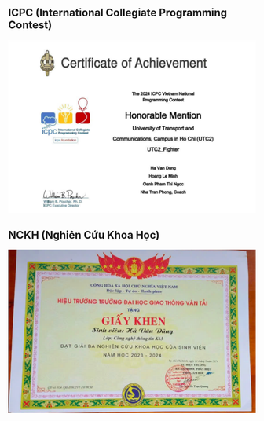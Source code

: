 ## ICPC (International Collegiate Programming Contest)

![Chứng chỉ ICPC](icpc.png)

## NCKH (Nghiên Cứu Khoa Học)

![Chứng chỉ NCKH](nckh.png)

